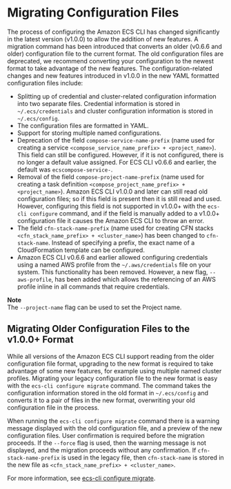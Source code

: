 # Migrating Configuration Files<a name="ECS_CLI_migrating_config_files"></a>

The process of configuring the Amazon ECS CLI has changed significantly in the latest version \(v1\.0\.0\) to allow the addition of new features\. A migration command has been introduced that converts an older \(v0\.6\.6 and older\) configuration file to the current format\. The old configuration files are deprecated, we recommend converting your configuration to the newest format to take advantage of the new features\. The configuration\-related changes and new features introduced in v1\.0\.0 in the new YAML formatted configuration files include:
+ Splitting up of credential and cluster\-related configuration information into two separate files\. Credential information is stored in `~/.ecs/credentials` and cluster configuration information is stored in `~/.ecs/config`\.
+ The configuration files are formatted in YAML\.
+ Support for storing multiple named configurations\.
+ Deprecation of the field `compose-service-name-prefix` \(name used for creating a service `<compose_service_name_prefix> + <project_name>`\)\. This field can still be configured\. However, if it is not configured, there is no longer a default value assigned\. For ECS CLI v0\.6\.6 and earlier, the default was `ecscompose-service-`\.
+ Removal of the field `compose-project-name-prefix` \(name used for creating a task definition `<compose_project_name_prefix> + <project_name>`\)\. Amazon ECS CLI v1\.0\.0 and later can still read old configuration files; so if this field is present then it is still read and used\. However, configuring this field is not supported in v1\.0\.0\+ with the `ecs-cli configure` command, and if the field is manually added to a v1\.0\.0\+ configuration file it causes the Amazon ECS CLI to throw an error\.
+ The field `cfn-stack-name-prefix` \(name used for creating CFN stacks `<cfn_stack_name_prefix> + <cluster_name>`\) has been changed to `cfn-stack-name`\. Instead of specifying a prefix, the exact name of a CloudFormation template can be configured\.
+ Amazon ECS CLI v0\.6\.6 and earlier allowed configuring credentials using a named AWS profile from the `~/.aws/credentials` file on your system\. This functionality has been removed\. However, a new flag, `--aws-profile`, has been added which allows the referencing of an AWS profile inline in all commands that require credentials\.

**Note**  
The `--project-name` flag can be used to set the Project name\.

## Migrating Older Configuration Files to the v1\.0\.0\+ Format<a name="ECS_CLI_migrating_config_files_notes"></a>

While all versions of the Amazon ECS CLI support reading from the older configuration file format, upgrading to the new format is required to take advantage of some new features, for example using multiple named cluster profiles\. Migrating your legacy configuration file to the new format is easy with the `ecs-cli configure migrate` command\. The command takes the configuration information stored in the old format in `~/.ecs/config` and converts it to a pair of files in the new format, overwriting your old configuration file in the process\.

When running the `ecs-cli configure migrate` command there is a warning message displayed with the old configuration file, and a preview of the new configuration files\. User confirmation is required before the migration proceeds\. If the `--force` flag is used, then the warning message is not displayed, and the migration proceeds without any confirmation\. If `cfn-stack-name-prefix` is used in the legacy file, then `cfn-stack-name` is stored in the new file as `<cfn_stack_name_prefix> + <cluster_name>`\.

For more information, see [ecs\-cli configure migrate](cmd-ecs-cli-configure-migrate.md)\.